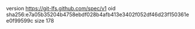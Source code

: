 version https://git-lfs.github.com/spec/v1
oid sha256:e7a05b35204b4758ebdf028b4afb413e3402f052df46d23f150361ee0f99599c
size 178
